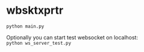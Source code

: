 # wbsktxprtr

```python main.py```

Optionally you can start test websocket on localhost:  
```python ws_server_test.py```